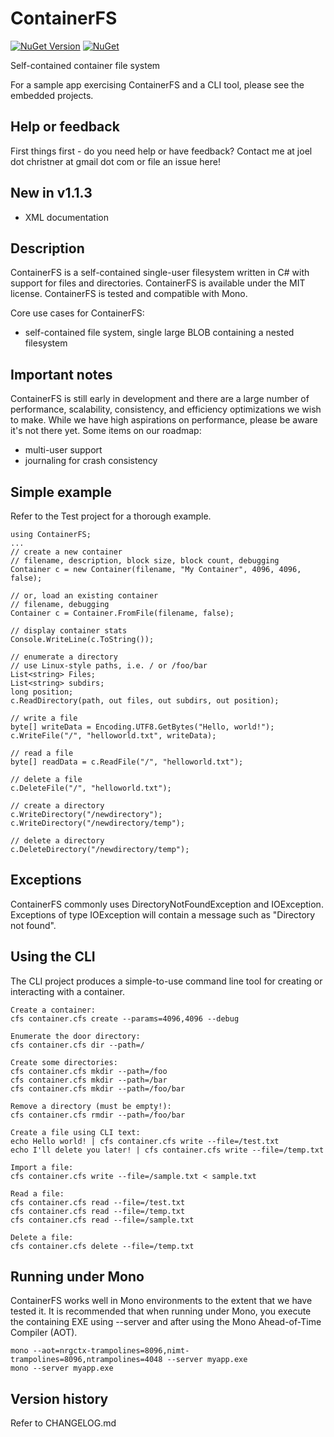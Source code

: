 # ContainerFS

[![NuGet Version](https://img.shields.io/nuget/v/ContainerFS.svg?style=flat)](https://www.nuget.org/packages/ContainerFS/) [![NuGet](https://img.shields.io/nuget/dt/ContainerFS.svg)](https://www.nuget.org/packages/ContainerFS) 

Self-contained container file system

For a sample app exercising ContainerFS and a CLI tool, please see the embedded projects.

## Help or feedback

First things first - do you need help or have feedback?  Contact me at joel dot christner at gmail dot com or file an issue here!

## New in v1.1.3

- XML documentation

## Description

ContainerFS is a self-contained single-user filesystem written in C# with support for files and directories.  ContainerFS is available under the MIT license.  ContainerFS is tested and compatible with Mono.

Core use cases for ContainerFS:
- self-contained file system, single large BLOB containing a nested filesystem

## Important notes

ContainerFS is still early in development and there are a large number of performance, scalability, consistency, and efficiency optimizations we wish to make.  While we have high aspirations on performance, please be aware it's not there yet.  Some items on our roadmap:
- multi-user support
- journaling for crash consistency

## Simple example

Refer to the Test project for a thorough example.
```
using ContainerFS;
...
// create a new container
// filename, description, block size, block count, debugging
Container c = new Container(filename, "My Container", 4096, 4096, false);

// or, load an existing container
// filename, debugging
Container c = Container.FromFile(filename, false);

// display container stats
Console.WriteLine(c.ToString());

// enumerate a directory
// use Linux-style paths, i.e. / or /foo/bar
List<string> Files;
List<string> subdirs;
long position;
c.ReadDirectory(path, out files, out subdirs, out position);

// write a file
byte[] writeData = Encoding.UTF8.GetBytes("Hello, world!");
c.WriteFile("/", "helloworld.txt", writeData);

// read a file
byte[] readData = c.ReadFile("/", "helloworld.txt");

// delete a file
c.DeleteFile("/", "helloworld.txt");

// create a directory
c.WriteDirectory("/newdirectory");
c.WriteDirectory("/newdirectory/temp");

// delete a directory
c.DeleteDirectory("/newdirectory/temp");
```

## Exceptions

ContainerFS commonly uses DirectoryNotFoundException and IOException.  Exceptions of type IOException will contain a message such as "Directory not found".

## Using the CLI

The CLI project produces a simple-to-use command line tool for creating or interacting with a container.
```
Create a container:
cfs container.cfs create --params=4096,4096 --debug

Enumerate the door directory:
cfs container.cfs dir --path=/

Create some directories:
cfs container.cfs mkdir --path=/foo
cfs container.cfs mkdir --path=/bar
cfs container.cfs mkdir --path=/foo/bar

Remove a directory (must be empty!):
cfs container.cfs rmdir --path=/foo/bar

Create a file using CLI text:
echo Hello world! | cfs container.cfs write --file=/test.txt
echo I'll delete you later! | cfs container.cfs write --file=/temp.txt

Import a file:
cfs container.cfs write --file=/sample.txt < sample.txt

Read a file:
cfs container.cfs read --file=/test.txt
cfs container.cfs read --file=/temp.txt
cfs container.cfs read --file=/sample.txt

Delete a file:
cfs container.cfs delete --file=/temp.txt
```

## Running under Mono

ContainerFS works well in Mono environments to the extent that we have tested it.  It is recommended that when running under Mono, you execute the containing EXE using --server and after using the Mono Ahead-of-Time Compiler (AOT).
```
mono --aot=nrgctx-trampolines=8096,nimt-trampolines=8096,ntrampolines=4048 --server myapp.exe
mono --server myapp.exe
```

## Version history

Refer to CHANGELOG.md
